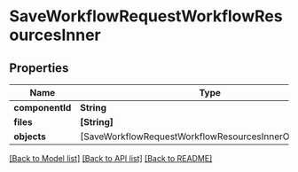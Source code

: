 # SaveWorkflowRequestWorkflowResourcesInner

## Properties
Name | Type | Description | Notes
------------ | ------------- | ------------- | -------------
**componentId** | **String** |  | 
**files** | **[String]** |  | 
**objects** | [SaveWorkflowRequestWorkflowResourcesInnerObjectsInner] |  | 

[[Back to Model list]](../README.md#documentation-for-models) [[Back to API list]](../README.md#documentation-for-api-endpoints) [[Back to README]](../README.md)


